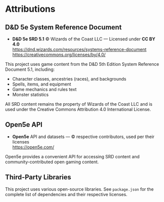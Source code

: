 # Attributions

## D&D 5e System Reference Document

- **D&D 5e SRD 5.1** © Wizards of the Coast LLC — Licensed under **CC BY 4.0**  
  <https://dnd.wizards.com/resources/systems-reference-document>  
  <https://creativecommons.org/licenses/by/4.0/>

This project uses game content from the D&D 5th Edition System Reference Document 5.1, including:
- Character classes, ancestries (races), and backgrounds
- Spells, items, and equipment
- Game mechanics and rules text
- Monster statistics

All SRD content remains the property of Wizards of the Coast LLC and is used under the Creative Commons Attribution 4.0 International License.

## Open5e API

- **Open5e** API and datasets — © respective contributors, used per their licenses  
  <https://open5e.com/>

Open5e provides a convenient API for accessing SRD content and community-contributed open gaming content.

## Third-Party Libraries

This project uses various open-source libraries. See `package.json` for the complete list of dependencies and their respective licenses.
